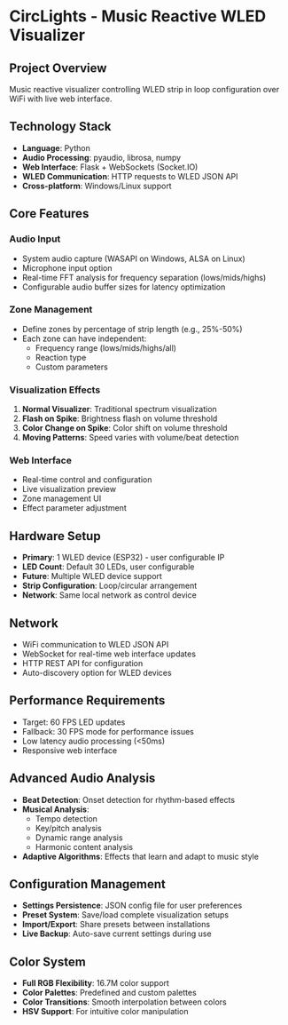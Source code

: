 # CircLights - Music Reactive WLED Visualizer

## Project Overview
Music reactive visualizer controlling WLED strip in loop configuration over WiFi with live web interface.

## Technology Stack
- **Language**: Python
- **Audio Processing**: pyaudio, librosa, numpy
- **Web Interface**: Flask + WebSockets (Socket.IO)
- **WLED Communication**: HTTP requests to WLED JSON API
- **Cross-platform**: Windows/Linux support

## Core Features

### Audio Input
- System audio capture (WASAPI on Windows, ALSA on Linux)
- Microphone input option
- Real-time FFT analysis for frequency separation (lows/mids/highs)
- Configurable audio buffer sizes for latency optimization

### Zone Management
- Define zones by percentage of strip length (e.g., 25%-50%)
- Each zone can have independent:
  - Frequency range (lows/mids/highs/all)
  - Reaction type
  - Custom parameters

### Visualization Effects
1. **Normal Visualizer**: Traditional spectrum visualization
2. **Flash on Spike**: Brightness flash on volume threshold
3. **Color Change on Spike**: Color shift on volume threshold  
4. **Moving Patterns**: Speed varies with volume/beat detection

### Web Interface
- Real-time control and configuration
- Live visualization preview
- Zone management UI
- Effect parameter adjustment

## Hardware Setup
- **Primary**: 1 WLED device (ESP32) - user configurable IP
- **LED Count**: Default 30 LEDs, user configurable
- **Future**: Multiple WLED device support
- **Strip Configuration**: Loop/circular arrangement
- **Network**: Same local network as control device

## Network
- WiFi communication to WLED JSON API
- WebSocket for real-time web interface updates
- HTTP REST API for configuration
- Auto-discovery option for WLED devices

## Performance Requirements
- Target: 60 FPS LED updates
- Fallback: 30 FPS mode for performance issues
- Low latency audio processing (<50ms)
- Responsive web interface

## Advanced Audio Analysis
- **Beat Detection**: Onset detection for rhythm-based effects
- **Musical Analysis**: 
  - Tempo detection
  - Key/pitch analysis
  - Dynamic range analysis
  - Harmonic content analysis
- **Adaptive Algorithms**: Effects that learn and adapt to music style

## Configuration Management
- **Settings Persistence**: JSON config file for user preferences
- **Preset System**: Save/load complete visualization setups
- **Import/Export**: Share presets between installations
- **Live Backup**: Auto-save current settings during use

## Color System
- **Full RGB Flexibility**: 16.7M color support
- **Color Palettes**: Predefined and custom palettes
- **Color Transitions**: Smooth interpolation between colors
- **HSV Support**: For intuitive color manipulation